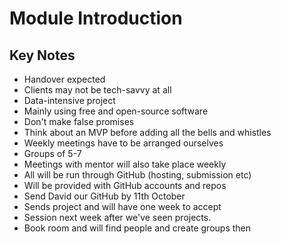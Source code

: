 #  Module Introduction

## Key Notes
- Handover expected
- Clients may not be tech-savvy at all
- Data-intensive project
- Mainly using free and open-source software
- Don't make false promises
- Think about an MVP before adding all the bells and whistles
- Weekly meetings have to be arranged ourselves
- Groups of 5-7
- Meetings with mentor will also take place weekly
- All will be run through GitHub (hosting, submission etc)
- Will be provided with GitHub accounts and repos
- Send David our GitHub by 11th October
- Sends project and will have one week to accept
- Session next week after we've seen projects.
- Book room and will find people and create groups then
